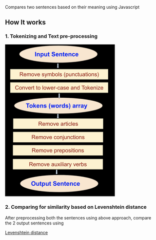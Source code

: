 Compares two sentences based on their meaning using Javascript
## How It works

### 1. Tokenizing and Text pre-processing

<img src='./sentencePreProcessing.png' alt='' width='360px'/>

### 2. Comparing for similarity based on Levenshtein distance

After preprocessing both the sentences using above approach, compare the 2 output sentences using

<a href='https://en.wikipedia.org/wiki/Levenshtein_distance'>Levenshtein distance</a>
